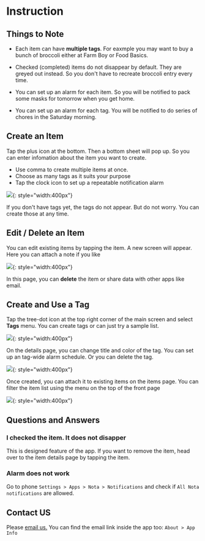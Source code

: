 # Instruction

## Things to Note

* Each item can have **multiple tags**. For eaxmple you may want to 
buy a bunch of broccoli either at Farm Boy or Food Basics.

* Checked (completed) items do not disappear by default. They are greyed out instead.
So you don't have to recreate broccoli entry every time.

* You can set up an alarm for each item. So you will be notified to pack some
masks for tomorrow when you get home.

* You can set up an alarm for each tag. You will be notified to do series of
chores in the Saturday morning.

## Create an Item

Tap the plus icon at the bottom. Then a bottom sheet will pop up. 
So you can enter infomation about the item you want to create.

* Use comma to create multiple items at once.
* Choose as many tags as it suits your purpose
* Tap the clock icon to set up a repeatable notification alarm

![](./res/bottom_sheet.png){: style="width:400px"}

If you don't have tags yet, the tags do not appear. But do not worry. 
You can create those at any time.

## Edit / Delete an Item

You can edit existing items by tapping the item. A new screen will appear.
Here you can attach a note if you like

![](./res/item_details.png){: style="width:400px"}

In this page, you can **delete** the item or share data with other apps like email.

## Create and Use a Tag

Tap the tree-dot icon at the top right corner of the main screen and select
**Tags** menu. You can create tags or can just try a sample list.

![](./res/tag_list.png){: style="width:400px"}

On the details page, you can change title and color of the tag. You can
set up an tag-wide alarm schedule. Or you can delete the tag.

![](./res/tag_details.png){: style="width:400px"}

Once created, you can attach it to existing items on the items page.
You can filter the item list using the menu on the top of the front page

![](./res/tag_menu.png){: style="width:400px"}

## Questions and Answers

### I checked the item. It does not disapper

This is designed feature of the app. If you want to remove the item, head
over to the item details page by tapping the item.

### Alarm does not work

Go to phone `Settings > Apps > Nota > Notifications` and check if 
`All Nota notifications` are allowed.

## Contact US

Please [email us.](mailto:nuntium.ubique@innomatic.ca)
You can find the email link inside the app too: `About > App Info`